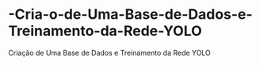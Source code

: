 # -Cria-o-de-Uma-Base-de-Dados-e-Treinamento-da-Rede-YOLO
 Criação de Uma Base de Dados e Treinamento da Rede YOLO
